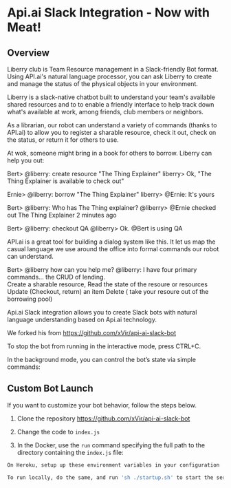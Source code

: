 ﻿# Api.ai Slack Integration - Now with Meat!

## Overview

Liberry club is Team Resource management in a Slack-friendly Bot format.
Using API.ai's natural language processor, you can ask Liberry to create and manage the status of the physical objects in your environment.

Liberry is a slack-native chatbot built to understand your team's available shared resources and to to enable
a friendly interface to help track down what's available at work, among friends, club members or neighbors.

As a librarian, our robot can understand a variety of commands (thanks to API.ai) to allow you to register a sharable
resource, check it out,  check on the status, or return it for others to use.

At wok, someone might bring in a book for others to borrow.   Liberry can help you out:

Bert>  @liberry:  create resource "The Thing Explainer"
liberry> Ok, "The Thing Explainer is available to check out"

Ernie> @liberry: borrow "The Thing Explainer"
liberry>  @Ernie:  It's yours

Bert> @liberry:  Who has The Thing explainer?
@liberry>  @Ernie checked out The Thing Explainer 2 minutes ago

Bert>  @liberry: checkout QA
@liberry>  Ok.  @Bert is using QA


API.ai is a great tool for building a dialog system like this.  It let us map the casual language we use around the office
 into formal commands our robot can understand.
 
Bert>  @liberry how can you help me?
@liberry:   I have four primary commands... the CRUD of lending.  
    Create a sharable resource,
    Read the state of the resoure or resources
    Update  (Checkout, return) an item
    Delete  ( take your resoure out of the borrowing pool)
    
    

Api.ai Slack integration allows you to create Slack bots with natural language understanding based on Api.ai technology.

We forked his from https://github.com/xVir/api-ai-slack-bot


To stop the bot from running in the interactive mode, press CTRL+C.

In the background mode, you can control the bot’s state via simple commands:

## Custom Bot Launch

If you want to customize your bot behavior, follow the steps below.

1. Clone the repository https://github.com/xVir/api-ai-slack-bot 

2. Change the code to `index.js`

3. In the Docker, use the `run` command specifying the full path to the directory containing the `index.js` file:

```sh
On Heroku, setup up these environment variables in your configuration

To run locally, do the same, and run 'sh ./startup.sh' to start the server.

